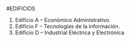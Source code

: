 #EDIFICIOS
1.	Edificio A – Económico Administrativo.
2.	Edificio F – Tecnologías de la información.
3.	Edificio D – Industrial Eléctrica y Electrónica
